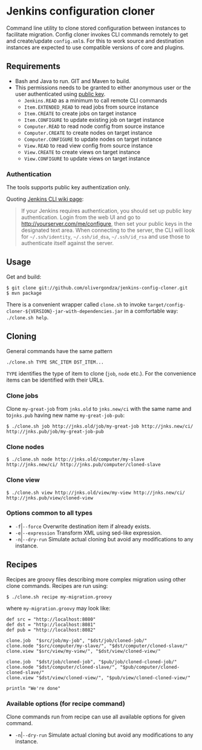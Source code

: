 # Jenkins configuration cloner

Command line utility to clone stored configuration between instances to facilitate migration. Config cloner invokes CLI commands remotely to get and create/update `config.xml`s. For this to work source and destination instances are expected to use compatible versions of core and plugins.

## Requirements

- Bash and Java to run. GIT and Maven to build.
- This permissions needs to be granted to either anonymous user or the user authenticated using [public key](https://wiki.jenkins-ci.org/display/JENKINS/Jenkins+CLI#JenkinsCLI-WorkingwithCredentials).
  - `Jenkins.READ` as a minimum to call remote CLI commands
  - `Item.EXTENDED_READ` to read jobs from source instance
  - `Item.CREATE` to create jobs on target instance
  - `Item.CONFIGURE` to update existing job on target instance
  - `Computer.READ` to read node config from source instance
  - `Computer.CREATE` to create nodes on target instance
  - `Computer.CONFIGURE` to update nodes on target instance
  - `View.READ` to read view config from source instance
  - `View.CREATE` to create views on target instance
  - `View.CONFIGURE` to update views on target instance

### Authentication

The tools supports public key authentization only.

Quoting [Jenkins CLI wiki page](https://wiki.jenkins-ci.org/display/JENKINS/Jenkins+CLI):

> If your Jenkins requires authentication, you should set up public key authentication. Login from the web UI and go to http://yourserver.com/me/configure, then set your public keys in the designated text area. When connecting to the server, the CLI will look for `~/.ssh/identity`, `~/.ssh/id_dsa`, `~/.ssh/id_rsa` and use those to authenticate itself against the server.

## Usage

Get and build:

	$ git clone git://github.com/olivergondza/jenkins-config-cloner.git
	$ mvn package

There is a convenient wrapper called `clone.sh` to invoke `target/config-cloner-${VERSION}-jar-with-dependencies.jar`
in a comfortable way: `./clone.sh help`.

## Cloning

General commands have the same pattern 

	./clone.sh TYPE SRC_ITEM DST_ITEM...

`TYPE` identifies the type of item to clone (`job`, `node` etc.). For the convenience items can be identified with their URLs.

### Clone jobs

Clone `my-great-job` from `jnks.old` to `jnks.new/ci` with the same name and to`jnks.pub` having new name `my-great-job-pub`:

	$ ./clone.sh job http://jnks.old/job/my-great-job http://jnks.new/ci/ http://jnks.pub/job/my-great-job-pub

### Clone nodes

	$ ./clone.sh node http://jnks.old/computer/my-slave http://jnks.new/ci/ http://jnks.pub/computer/cloned-slave

### Clone view

	$ ./clone.sh view http://jnks.old/view/my-view http://jnks.new/ci/ http://jnks.pub/view/cloned-view

### Options common to all types

- `-f`|`--force` Overwrite destination item if already exists.
- `-e`|`--expression` Transform XML using sed-like expression.
- `-n`|`--dry-run` Simulate actual cloning but avoid any modifications to any instance.

## Recipes

Recipes are groovy files describing more complex migration using other clone commands. Recipes are run using:

	$ ./clone.sh recipe my-migration.groovy

where `my-migration.groovy` may look like:

	def src = "http://localhost:8080"
	def dst = "http://localhost:8081"
	def pub = "http://localhost:8082"
	
	clone.job  "$src/job/my-job", "$dst/job/cloned-job/"
	clone.node "$src/computer/my-slave/", "$dst/computer/cloned-slave/"
	clone.view "$src/view/my-view/", "$dst/view/cloned-view/"
	
	clone.job  "$dst/job/cloned-job", "$pub/job/cloned-cloned-job/"
	clone.node "$dst/computer/cloned-slave/", "$pub/computer/cloned-cloned-slave/"
	clone.view "$dst/view/cloned-view/", "$pub/view/cloned-cloned-view/"
	
	println "We're done"

### Available options (for recipe command)

Clone commands run from recipe can use all available options for given command.

- `-n`|`--dry-run` Simulate actual cloning but avoid any modifications to any instance.
